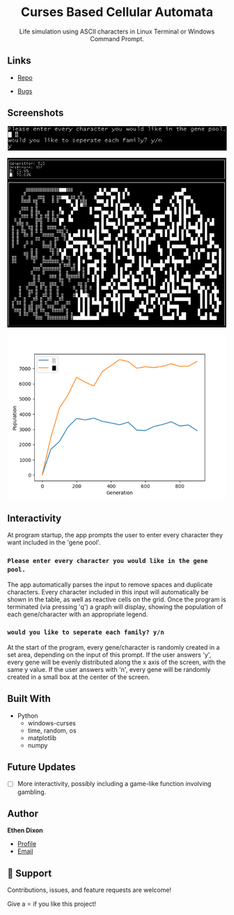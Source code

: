 <h1 align="center">Curses Based Cellular Automata</h1>

<p align="center">Life simulation using ASCII characters in Linux Terminal or Windows Command Prompt.</p>

## Links

- [Repo](https://github.com/Zadeson/Curses-Based-Cellular-Automata "Repo Page")

- [Bugs](https://github.com/Zadeson/Curses-Based-Cellular-Automata/issues "Issues Page")

## Screenshots

![Prompt](assets/prompt.PNG "Prompts for characters included in gene pool, and gene seperation.")

![A Running Simulation](assets/cellular2.PNG "A Running Simulation")

![Graph After Simulation](assets/cellular3.PNG)

## Interactivity

At program startup, the app prompts the user to enter every character they want included in the 'gene pool'.

### `Please enter every character you would like in the gene pool.`

The app automatically parses the input to remove spaces and duplicate characters. 
Every character included in this input will automatically be shown in the table, as well as reactive cells on the grid. Once the program is terminated (via pressing 'q') a graph will display, showing the population of each gene/character with an appropriate legend.

### `would you like to seperate each family? y/n`

At the start of the program, every gene/character is randomly created in a set area, depending on the input of this prompt. If the user answers 'y', every gene will be evenly distributed along the x axis of the screen, with the same y value. If the user answers with 'n', every gene will be randomly created in a small box at the center of the screen. 

## Built With

- Python
  - windows-curses
  - time, random, os
  - matplotlib
  - numpy

## Future Updates

- [ ] More interactivity, possibly including a game-like function involving gambling.

## Author

**Ethen Dixon**

- [Profile](https://github.com/Zadeson "Zadeson")
- [Email](mailto:ethendixon@outlook.com?subject=Hi "Hi!")

## 🤝 Support

Contributions, issues, and feature requests are welcome!

Give a ⭐️ if you like this project!
